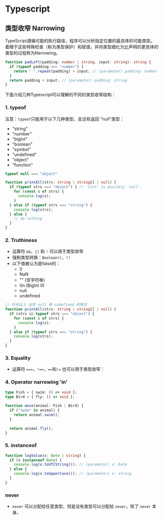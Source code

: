 # Typescript

## 类型收窄 Narrowing

TypeScript遵循可能的执行路径，程序可以分析指定位置的最具体的可能类型。着眼于这些特殊检查（称为类型保护）和赋值，并将类型细化为比声明的更具体的类型的过程称为Narrowing。

```typescript
function padLeft(padding: number | string, input: string): string {
  if (typeof padding === "number") {
    return " ".repeat(padding) + input; // (parameter) padding: number
  }
  return padding + input; // (parameter) padding: string
}
```

下面介绍几种Typescript可以理解的不同的类型收窄结构：

### 1. typeof

注意：`typeof`只能用于以下几种类型，且没有返回 "null"类型：

* "string"
* "number"
* "bigint"
* "boolean"
* "symbol"
* "undefined"
* "object"
* "function"

```typescript
typeof null === "object"

function printAll(strs: string | string[] | null) {
  if (typeof strs === "object") { // 'strs' is possibly 'null'.
    for (const s of strs) {
      console.log(s);
    }
  } else if (typeof strs === "string") {
    console.log(strs);
  } else {
    // do nothing
  }
}
```

### 2. Truthiness

* 运算符 `&&`，`||` 和 `!` 可以用于类型收窄
* 强制类型转换：`Boolean()`，`!!`
* 以下值被认为是false的：
  * 0
  * NaN
  * "" (空字符串)
  * 0n (BigInt 0)
  * null
  * undefined

```typescript
// 针对以上 出现 null 和 undefined 的情况
function printAll(strs: string | string[] | null) {
  if (strs && typeof strs === "object") {
    for (const s of strs) {
      console.log(s);
    }
  } else if (typeof strs === "string") {
    console.log(strs);
  }
}
```

### 3. Equality

* 运算符 `===`，`!==`，`==`和`!=` 也可以用于类型收窄：

### 4. Operator narrowing 'in'

```typescript
type Fish = { swim: () => void };
type Bird = { fly: () => void };
 
function move(animal: Fish | Bird) {
  if ("swim" in animal) {
    return animal.swim();
  }
 
  return animal.fly();
}
```

### 5. instanceof

```typescript
function logValue(x: Date | string) {
  if (x instanceof Date) {
    console.log(x.toUTCString()); // (parameter) x: Date
  } else {
    console.log(x.toUpperCase()); // (parameter) x: string
  }
}
```

### never

* `never` 可以分配给任意类型，但是没有类型可以分配给 `never`，除了 `never` 本身。
